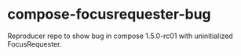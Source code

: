 # compose-focusrequester-bug

Reproducer repo to show bug in compose 1.5.0-rc01 with uninitialized FocusRequester.
